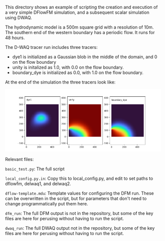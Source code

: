 This directory shows an example of scripting the creation and execution of a very
simple DFlowFM simulation, and a subsequent scalar simulation using DWAQ.

The hydrodynamic model is a 500m square grid with a resolution of 10m.  The southern
end of the western boundary has a periodic flow.  It runs for 48 hours.

The D-WAQ tracer run includes three tracers:

 - dye1 is initialized as a Gaussian blob in the middle of the domain, and 0 on the flow boundary
 - unity is initalized as 1.0, with 0.0 on the flow boundary.
 - boundary_dye is initialized as 0.0, with 1.0 on the flow boundary.
 
At the end of the simulation the three tracers look like:

![sample output](sample_output.png)

Relevant files:

`basic_test.py`: The full script
 
`local_config.py.in`: Copy this to local_config.py, and edit to set paths to dflowfm, delwaq1, and delwaq2.
 
`dflow-template.mdu`: Template values for configuring the DFM run.  These can be overwritten in the script,
  but for parameters that don't need to change programmatically put them here.

`dfm_run`: The full DFM output is not in the repository, but some of the key files are here for perusing
  without having to run the script.
  
`dwaq_run`: The full DWAQ output not in the repository, but some of the key files are here for perusing
  without having to run the script.
